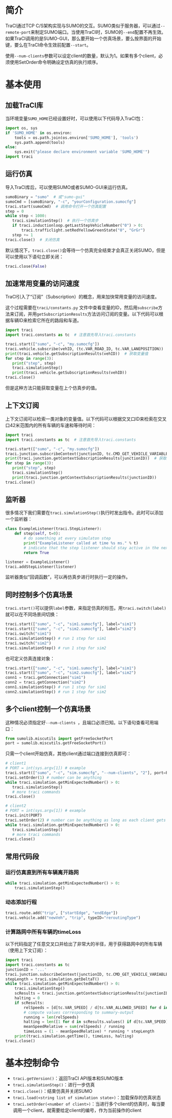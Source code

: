 # 简介

TraCI通过TCP C/S架构实现与SUMO的交互。SUMO类似于服务器，可以通过`--remote-port`来制定SUMO端口。当使用TraCI时，SUMO的`--end`配置不再生效。如果TraCI调用的是SUMO-GUI，那么要开始一个仿真场景，要么按界面的开始键，要么在TraCI命令生效前配置`--start`。

使用`--num-clients`参数可以设定client的数量，默认为1。如果有多个client，必须使用SetOrder命令明确设定仿真的执行顺序。

# 基本使用

## 加载TraCI库

当环境变量`SUMO_HOME`已经设置好时，可以使用以下代码导入TraCI包：

```python
import os, sys
if 'SUMO_HOME' in os.environ:
	tools = os.path.join(os.environ['SUMO_HOME'], 'tools')
	sys.path.append(tools)
else:   
	sys.exit("please declare environment variable 'SUMO_HOME'")
import traci
```

## 运行仿真

导入TraCI库后，可以使用SUMO或者SUMO-GUI来运行仿真。

```python
sumoBinary = "sumo"  # 或"sumo-gui"
sumoCmd = [sumoBinary, "-c", "yourConfiguration.sumocfg"]
traci.start(sumoCmd)  # 调用命令打开一个仿真配置
step = 0
while step < 1000:
   traci.simulationStep()  # 执行一个仿真步
   if traci.inductionloop.getLastStepVehicleNumber("0") > 0:
       traci.trafficlight.setRedYellowGreenState("0", "GrGr")
   step += 1
traci.close()  # 关闭仿真
```

默认情况下，`traci.close()`会等待一个仿真完全结束才会真正关闭SUMO，但是可以使用以下语句立即关闭：

```python
traci.close(False)
```

## 加速常用变量的访问速度

TraCI引入了“订阅”（Subscription）的概念，用来加快常用变量的访问速度。

这个过程需要在`traci/constants.py` 文件中查看变量的ID，然后用`subscribe`方法来订阅，并用`getSubscriptionResults`方法访问订阅的变量。以下代码可以根据车辆ID来检索它所在的路段和车道。

```python
import traci
import traci.constants as tc  # 注意首先导入traci.constants

traci.start(["sumo", "-c", "my.sumocfg"]) 
traci.vehicle.subscribe(vehID, (tc.VAR_ROAD_ID, tc.VAR_LANEPOSITION))  # 订阅变量
print(traci.vehicle.getSubscriptionResults(vehID))  # 获取变量值
for step in range(3):
   print("step", step)
   traci.simulationStep()
   print(traci.vehicle.getSubscriptionResults(vehID))
traci.close()
```

但是这种方法只能获取变量在上个仿真步的值。

## 上下文订阅

上下文订阅可以检索一类对象的变量值。以下代码可以根据交叉口ID来检索在交叉口42米范围内的所有车辆的车速和等待时间：

```python
import traci
import traci.constants as tc  # 注意首先导入traci.constants

traci.start(["sumo", "-c", "my.sumocfg"]) 
traci.junction.subscribeContext(junctionID, tc.CMD_GET_VEHICLE_VARIABLE, 42, [tc.VAR_SPEED, tc.VAR_WAITING_TIME])  # 上下文订阅
print(traci.junction.getContextSubscriptionResults(junctionID))  # 获取变量值
for step in range(3):
   print("step", step)
   traci.simulationStep()
   print(traci.junction.getContextSubscriptionResults(junctionID))
traci.close()
```

## 监听器

很多情况下我们需要在`traci.simulationStep()`执行时发出指令。此时可以添加一个监听器：

```python
class ExampleListener(traci.StepListener):
    def step(self, t=0):
        # do something at every simulaton step
        print("ExampleListener called at time %s ms." % t)
        # indicate that the step listener should stay active in the next step
        return True

listener = ExampleListener()
traci.addStepListener(listener)
```

监听器类似“回调函数”，可以再仿真步进行时执行一定的操作。

## 同时控制多个仿真场景

`traci.start()`可以提供`label`参数，来指定仿真的标签。用`traci.switch(label)`就可以在不同场景间切换：

```python
traci.start(["sumo", "-c", "sim1.sumocfg"], label="sim1")
traci.start(["sumo", "-c", "sim2.sumocfg"], label="sim2")
traci.switch("sim1")
traci.simulationStep() # run 1 step for sim1
traci.switch("sim2")
traci.simulationStep() # run 1 step for sim2
```

也可定义仿真连接对象：

```python
traci.start(["sumo", "-c", "sim1.sumocfg"], label="sim1")
traci.start(["sumo", "-c", "sim2.sumocfg"], label="sim2")
conn1 = traci.getConnection("sim1")
conn2 = traci.getConnection("sim2")
conn1.simulationStep() # run 1 step for sim1
conn2.simulationStep() # run 1 step for sim2
```

## 多个client控制一个仿真场景

这种情况必须指定好`--num-clients `，且端口必须已知。以下语句查看可用端口：

```python
from sumolib.miscutils import getFreeSocketPort
port = sumolib.miscutils.getFreeSocketPort()
```

只需一个client开始仿真，其他client通过端口连接到仿真即可：

```python
# client1
# PORT = int(sys.argv[1]) # example
traci.start(["sumo", "-c", "sim.sumocfg", "--num-clients", "2"], port=PORT)
traci.setOrder(1) # number can be anything
while traci.simulation.getMinExpectedNumber() > 0: 
   traci.simulationStep()
   # more traci commands
traci.close()
```

```python
# client2
# PORT = int(sys.argv[1]) # example
traci.init(PORT)
traci.setOrder(2) # number can be anything as long as each client gets its own number
while traci.simulation.getMinExpectedNumber() > 0: 
   traci.simulationStep()
   # more traci commands
traci.close()
```

## 常用代码段

### 运行仿真直到所有车辆离开路网

```python
while traci.simulation.getMinExpectedNumber() > 0: 
    traci.simulationStep()
```

### 动态添加行程

```python
traci.route.add("trip", ["startEdge", "endEdge"])
traci.vehicle.add("newVeh", "trip", typeID="reroutingType")
```

### 计算路网中所有车辆的timeLoss

以下代码指定了任意交叉口并给出了非常大的半径，用于获得路网中的所有车辆（使用上下文订阅）：

```python
import traci
import traci.constants as tc
junctionID = '...'
traci.junction.subscribeContext(junctionID, tc.CMD_GET_VEHICLE_VARIABLE, 1000000, [tc.VAR_SPEED, tc.VAR_ALLOWED_SPEED])
stepLength = traci.simulation.getDeltaT()
while traci.simulation.getMinExpectedNumber() > 0:
    traci.simulationStep()
    scResults = traci.junction.getContextSubscriptionResults(junctionID)
    halting = 0
    if scResults:
        relSpeeds = [d[tc.VAR_SPEED] / d[tc.VAR_ALLOWED_SPEED] for d in scResults.values()]
        # compute values corresponding to summary-output
        running = len(relSpeeds)
        halting = len([1 for d in scResults.values() if d[tc.VAR_SPEED] < 0.1])
        meanSpeedRelative = sum(relSpeeds) / running
        timeLoss = (1 - meanSpeedRelative) * running * stepLength
    print(traci.simulation.getTime(), timeLoss, halting)
traci.close()
```

# 基本控制命令

- `traci.getVersion()`：返回TraCI API版本和SUMO版本
- `traci.simulationStep()`：进行一步仿真
- `traci.close()`：结束仿真并关闭SUMO
- `traci.load(<string list of simulation state>)`：加载保存的仿真状态
- `traci.setOrder(<number of client>)`：当进行多个client的仿真时，每当要调用一个client，就需要给定client的编号，作为当前操作的client

